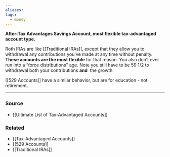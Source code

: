 ```yaml
---
aliases: 
tags:
  - money
---
```

**After-Tax Advantages Savings Account, most flexible tax-advantaged account type.**

Roth IRAs are like [[Traditional IRAs]], except that they allow you to withdrawal any contributions you’ve made at any time without penalty. **These accounts are the most flexible** for that reason. You also don’t ever run into a “force distributions” age. Note you still have to be 59 1/2 to withdrawal both your contributions **and**
 the growth.

[[529 Accounts]] have a similar behavior, but are for education - not retirement.

---

### Source
- [[Ultimate List of Tax-Advantaged Accounts]]

### Related
- [[Tax-Advantaged Accounts]] 
- [[529 Accounts]] 
- [[Traditional IRAs]]